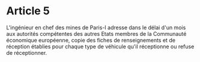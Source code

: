 # Article 5

L'ingénieur en chef des mines de Paris-I adresse dans le délai d'un mois aux autorités compétentes des autres Etats membres de la Communauté économique européenne, copie des fiches de renseignements et de réception établies pour chaque type de véhicule qu'il réceptionne ou refuse de réceptionner.
